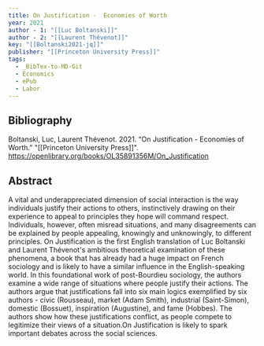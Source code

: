 ```yaml
---
title: On Justification -  Economies of Worth
year: 2021
author - 1: "[[Luc Boltanski]]"
author - 2: "[[Laurent Thévenot]]"
key: "[[Boltanski2021-jq]]"
publisher: "[[Princeton University Press]]"
tags:
  - _BibTex-to-MD-Git
  - Economics
  - ePub
  - Labor
---
```


## Bibliography
Boltanski, Luc, Laurent Thévenot. 2021. “On Justification -  Economies of Worth.” "[[Princeton University Press]]". https://openlibrary.org/books/OL35891356M/On_Justification

## Abstract
A vital and underappreciated dimension of social interaction is the way individuals justify their actions to others, instinctively drawing on their experience to appeal to principles they hope will command respect. Individuals, however, often misread situations, and many disagreements can be explained by people appealing, knowingly and unknowingly, to different principles. On Justification is the first English translation of Luc Boltanski and Laurent Thévenot's ambitious theoretical examination of these phenomena, a book that has already had a huge impact on French sociology and is likely to have a similar influence in the English-speaking world. In this foundational work of post-Bourdieu sociology, the authors examine a wide range of situations where people justify their actions. The authors argue that justifications fall into six main logics exemplified by six authors -  civic (Rousseau), market (Adam Smith), industrial (Saint-Simon), domestic (Bossuet), inspiration (Augustine), and fame (Hobbes). The authors show how these justifications conflict, as people compete to legitimize their views of a situation.On Justification is likely to spark important debates across the social sciences.